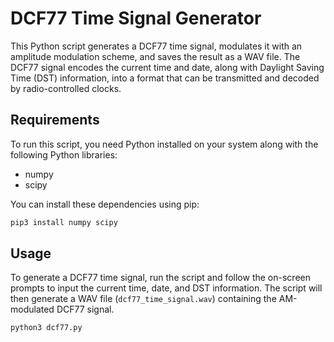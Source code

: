 # DCF77 Time Signal Generator

This Python script generates a DCF77 time signal, modulates it with an amplitude modulation scheme, and saves the result as a WAV file. The DCF77 signal encodes the current time and date, along with Daylight Saving Time (DST) information, into a format that can be transmitted and decoded by radio-controlled clocks.

## Requirements

To run this script, you need Python installed on your system along with the following Python libraries:

- numpy
- scipy

You can install these dependencies using pip:

```bash
pip3 install numpy scipy
```

## Usage

To generate a DCF77 time signal, run the script and follow the on-screen prompts to input the current time, date, and DST information. The script will then generate a WAV file (`dcf77_time_signal.wav`) containing the AM-modulated DCF77 signal.

```bash
python3 dcf77.py
```
